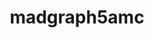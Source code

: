 ---
title: "madgraph5amc"
layout: cache
categories: [package, develop]
meta: {"compilers": ["none"], "num_specs": 15, "num_specs_by_stack": {"hep": 15, "root": 15}, "oss": ["ubuntu22.04"], "platforms": ["linux"], "stacks": ["hep", "root"], "targets": ["x86_64_v3"], "versions": ["2.9.20"]}
spec_details: [{"compiler": "none", "hash": "4d5nijk2lmqd3qeq3qmc2lchfapyteqy", "os": "ubuntu22.04", "platform": "linux", "size": "-", "stacks": ["hep", "root"], "target": "x86_64_v3", "variants": ["~atlas", "build_system=makefile", "~collier", "~ninja", "patches:=1bcdb0e", "~pythia8"], "versions": ["2.9.20"]}, {"compiler": "none", "hash": "5jlgog6xz6j5oqtzhtdul5o5afw766uj", "os": "ubuntu22.04", "platform": "linux", "size": "-", "stacks": ["hep", "root"], "target": "x86_64_v3", "variants": ["~atlas", "build_system=makefile", "~collier", "~ninja", "patches:=1bcdb0e", "~pythia8"], "versions": ["2.9.20"]}, {"compiler": "none", "hash": "6gx274qcsrjlvsarfexzc6cppifeiz5q", "os": "ubuntu22.04", "platform": "linux", "size": "-", "stacks": ["hep", "root"], "target": "x86_64_v3", "variants": ["~atlas", "build_system=makefile", "~collier", "~ninja", "patches:=1bcdb0e", "~pythia8"], "versions": ["2.9.20"]}, {"compiler": "none", "hash": "bqchnxdonzeuv6wdxb3sbm7c5mishuph", "os": "ubuntu22.04", "platform": "linux", "size": "-", "stacks": ["hep", "root"], "target": "x86_64_v3", "variants": ["~atlas", "build_system=makefile", "~collier", "~ninja", "patches:=1bcdb0e", "~pythia8"], "versions": ["2.9.20"]}, {"compiler": "none", "hash": "cpexyswozyuwaqs4hn5jlzmz3tqf3lfe", "os": "ubuntu22.04", "platform": "linux", "size": "-", "stacks": ["hep", "root"], "target": "x86_64_v3", "variants": ["~atlas", "build_system=makefile", "~collier", "~ninja", "patches:=1bcdb0e", "~pythia8"], "versions": ["2.9.20"]}, {"compiler": "none", "hash": "deoqf44lpypbmqeyobm4kaovgex6fgjm", "os": "ubuntu22.04", "platform": "linux", "size": "-", "stacks": ["hep", "root"], "target": "x86_64_v3", "variants": ["~atlas", "build_system=makefile", "~collier", "~ninja", "patches:=1bcdb0e", "~pythia8"], "versions": ["2.9.20"]}, {"compiler": "none", "hash": "fi7dvkabk3mdrk65cmhsryk7fsjidfuy", "os": "ubuntu22.04", "platform": "linux", "size": "-", "stacks": ["hep", "root"], "target": "x86_64_v3", "variants": ["~atlas", "build_system=makefile", "~collier", "~ninja", "patches:=1bcdb0e", "~pythia8"], "versions": ["2.9.20"]}, {"compiler": "none", "hash": "fqjb3x5jo2at3cutxhkdqvmbne4wlzrj", "os": "ubuntu22.04", "platform": "linux", "size": "-", "stacks": ["hep", "root"], "target": "x86_64_v3", "variants": ["~atlas", "build_system=makefile", "~collier", "~ninja", "patches:=1bcdb0e", "~pythia8"], "versions": ["2.9.20"]}, {"compiler": "none", "hash": "jt4g36yirgusrk62ddbqdotmilccgrjo", "os": "ubuntu22.04", "platform": "linux", "size": "-", "stacks": ["hep", "root"], "target": "x86_64_v3", "variants": ["~atlas", "build_system=makefile", "~collier", "~ninja", "patches:=1bcdb0e", "~pythia8"], "versions": ["2.9.20"]}, {"compiler": "none", "hash": "lpqjufsf6bnjfr3fzyxb5zqhowm5qlte", "os": "ubuntu22.04", "platform": "linux", "size": "-", "stacks": ["hep", "root"], "target": "x86_64_v3", "variants": ["~atlas", "build_system=makefile", "~collier", "~ninja", "patches:=1bcdb0e", "~pythia8"], "versions": ["2.9.20"]}, {"compiler": "none", "hash": "nhnr7btu47in54wndf7udat37itr3git", "os": "ubuntu22.04", "platform": "linux", "size": "-", "stacks": ["hep", "root"], "target": "x86_64_v3", "variants": ["~atlas", "build_system=makefile", "~collier", "~ninja", "patches:=1bcdb0e", "~pythia8"], "versions": ["2.9.20"]}, {"compiler": "none", "hash": "nicq2bmwqob7ymtgjkjpxm6625i3ojwp", "os": "ubuntu22.04", "platform": "linux", "size": "-", "stacks": ["hep", "root"], "target": "x86_64_v3", "variants": ["~atlas", "build_system=makefile", "~collier", "~ninja", "patches:=1bcdb0e", "~pythia8"], "versions": ["2.9.20"]}, {"compiler": "none", "hash": "nrxzp5nedvqvucwcqe6qik6473sycjh2", "os": "ubuntu22.04", "platform": "linux", "size": "-", "stacks": ["hep", "root"], "target": "x86_64_v3", "variants": ["~atlas", "build_system=makefile", "~collier", "~ninja", "patches:=1bcdb0e", "~pythia8"], "versions": ["2.9.20"]}, {"compiler": "none", "hash": "y5nkimq7anaxdbwipvsp3h435yiqpbgq", "os": "ubuntu22.04", "platform": "linux", "size": "-", "stacks": ["hep", "root"], "target": "x86_64_v3", "variants": ["~atlas", "build_system=makefile", "~collier", "~ninja", "patches:=1bcdb0e", "~pythia8"], "versions": ["2.9.20"]}, {"compiler": "none", "hash": "yaeqxo47d2etjjvyzqe5bkimlxizxjo2", "os": "ubuntu22.04", "platform": "linux", "size": "-", "stacks": ["hep", "root"], "target": "x86_64_v3", "variants": ["~atlas", "build_system=makefile", "~collier", "~ninja", "patches:=1bcdb0e", "~pythia8"], "versions": ["2.9.20"]}]
---